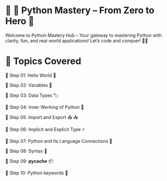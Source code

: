 # 🐍 🐍 Python Mastery – From Zero to Hero 🚀
Welcome to Python Mastery Hub – Your gateway to mastering Python with clarity, fun, and real-world applications! Let’s code and conquer! 🎉🔥

# 📂 Topics Covered

🔹 Step 01: Hello World 👋

🔹 Step 02: Variables 🚀

🔹 Step 03: Data Types 🏷️

🔹 Step 04: Inner Working of Python 📌

🔹 Step 05: Import and Export 📤 📥

🔹 Step 06: Implicit and Explicit Type ⚡

🔹 Step 07: Python and Its Language Connections 🔄

🔹 Step 08: Syntax 📜

🔹 Step 09: __pycache__ 📦

🔹 Step 10: Python keywords 🔑
